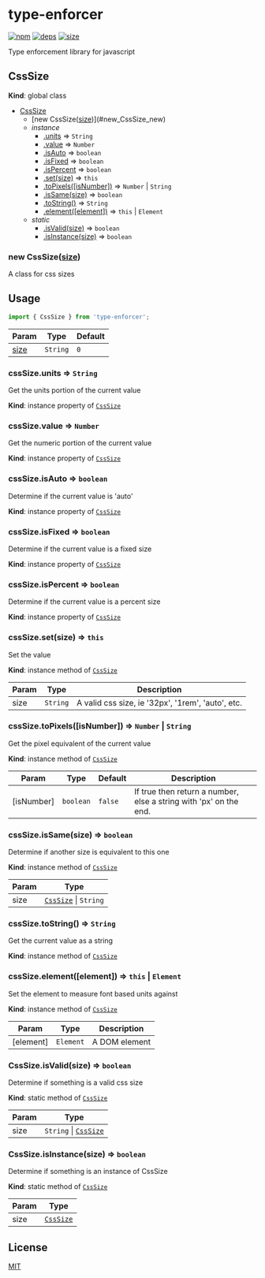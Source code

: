 # type-enforcer
[![npm][npm]][npm-url]
[![deps][deps]][deps-url]
[![size][size]][size-url]

Type enforcement library for javascript

<a name="CssSize"></a>

## CssSize
**Kind**: global class  

* [CssSize](#CssSize)
    * [new CssSize([size])](#new_CssSize_new)
    * _instance_
        * [.units](#CssSize+units) ⇒ <code>String</code>
        * [.value](#CssSize+value) ⇒ <code>Number</code>
        * [.isAuto](#CssSize+isAuto) ⇒ <code>boolean</code>
        * [.isFixed](#CssSize+isFixed) ⇒ <code>boolean</code>
        * [.isPercent](#CssSize+isPercent) ⇒ <code>boolean</code>
        * [.set(size)](#CssSize+set) ⇒ <code>this</code>
        * [.toPixels([isNumber])](#CssSize+toPixels) ⇒ <code>Number</code> \| <code>String</code>
        * [.isSame(size)](#CssSize+isSame) ⇒ <code>boolean</code>
        * [.toString()](#CssSize+toString) ⇒ <code>String</code>
        * [.element([element])](#CssSize+element) ⇒ <code>this</code> \| <code>Element</code>
    * _static_
        * [.isValid(size)](#CssSize.isValid) ⇒ <code>boolean</code>
        * [.isInstance(size)](#CssSize.isInstance) ⇒ <code>boolean</code>

<a name="new_CssSize_new"></a>

### new CssSize([size])
A class for css sizes## Usage``` javascriptimport { CssSize } from 'type-enforcer';```


| Param | Type | Default |
| --- | --- | --- |
| [size] | <code>String</code> | <code>0</code> | 

<a name="CssSize+units"></a>

### cssSize.units ⇒ <code>String</code>
Get the units portion of the current value

**Kind**: instance property of [<code>CssSize</code>](#CssSize)  
<a name="CssSize+value"></a>

### cssSize.value ⇒ <code>Number</code>
Get the numeric portion of the current value

**Kind**: instance property of [<code>CssSize</code>](#CssSize)  
<a name="CssSize+isAuto"></a>

### cssSize.isAuto ⇒ <code>boolean</code>
Determine if the current value is 'auto'

**Kind**: instance property of [<code>CssSize</code>](#CssSize)  
<a name="CssSize+isFixed"></a>

### cssSize.isFixed ⇒ <code>boolean</code>
Determine if the current value is a fixed size

**Kind**: instance property of [<code>CssSize</code>](#CssSize)  
<a name="CssSize+isPercent"></a>

### cssSize.isPercent ⇒ <code>boolean</code>
Determine if the current value is a percent size

**Kind**: instance property of [<code>CssSize</code>](#CssSize)  
<a name="CssSize+set"></a>

### cssSize.set(size) ⇒ <code>this</code>
Set the value

**Kind**: instance method of [<code>CssSize</code>](#CssSize)  

| Param | Type | Description |
| --- | --- | --- |
| size | <code>String</code> | A valid css size, ie '32px', '1rem', 'auto', etc. |

<a name="CssSize+toPixels"></a>

### cssSize.toPixels([isNumber]) ⇒ <code>Number</code> \| <code>String</code>
Get the pixel equivalent of the current value

**Kind**: instance method of [<code>CssSize</code>](#CssSize)  

| Param | Type | Default | Description |
| --- | --- | --- | --- |
| [isNumber] | <code>boolean</code> | <code>false</code> | If true then return a number, else a string with 'px' on the end. |

<a name="CssSize+isSame"></a>

### cssSize.isSame(size) ⇒ <code>boolean</code>
Determine if another size is equivalent to this one

**Kind**: instance method of [<code>CssSize</code>](#CssSize)  

| Param | Type |
| --- | --- |
| size | [<code>CssSize</code>](#CssSize) \| <code>String</code> | 

<a name="CssSize+toString"></a>

### cssSize.toString() ⇒ <code>String</code>
Get the current value as a string

**Kind**: instance method of [<code>CssSize</code>](#CssSize)  
<a name="CssSize+element"></a>

### cssSize.element([element]) ⇒ <code>this</code> \| <code>Element</code>
Set the element to measure font based units against

**Kind**: instance method of [<code>CssSize</code>](#CssSize)  

| Param | Type | Description |
| --- | --- | --- |
| [element] | <code>Element</code> | A DOM element |

<a name="CssSize.isValid"></a>

### CssSize.isValid(size) ⇒ <code>boolean</code>
Determine if something is a valid css size

**Kind**: static method of [<code>CssSize</code>](#CssSize)  

| Param | Type |
| --- | --- |
| size | <code>String</code> \| [<code>CssSize</code>](#CssSize) | 

<a name="CssSize.isInstance"></a>

### CssSize.isInstance(size) ⇒ <code>boolean</code>
Determine if something is an instance of CssSize

**Kind**: static method of [<code>CssSize</code>](#CssSize)  

| Param | Type |
| --- | --- |
| size | [<code>CssSize</code>](#CssSize) | 


## License

[MIT](https://github.com/darrenpaulwright/type-enforcer/blob/master/LICENSE.md)

[npm]: https://img.shields.io/npm/v/type-enforcer.svg
[npm-url]: https://npmjs.com/package/type-enforcer
[deps]: https://david-dm.org/darrenpaulwright/type-enforcer.svg
[deps-url]: https://david-dm.org/darrenpaulwright/type-enforcer
[size]: https://packagephobia.now.sh/badge?p=type-enforcer
[size-url]: https://packagephobia.now.sh/result?p=type-enforcer
